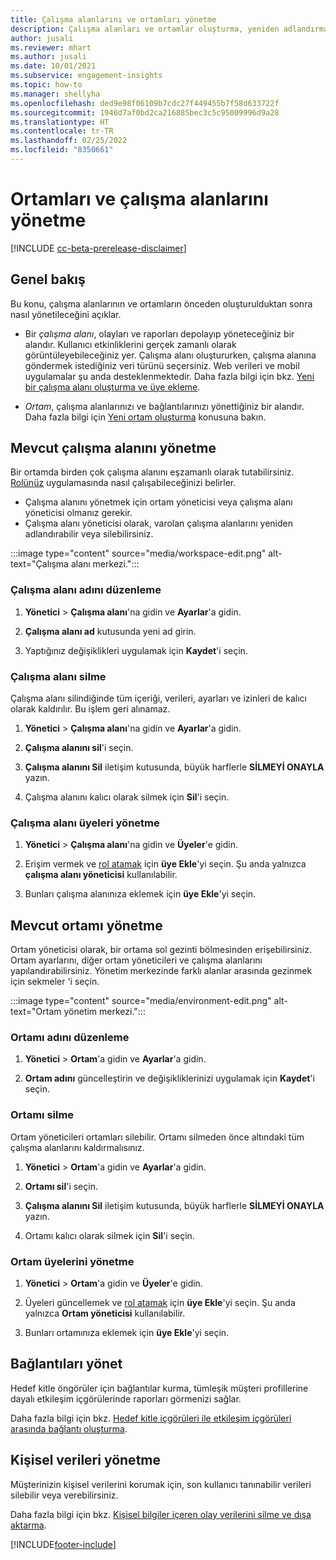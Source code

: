 ```yaml
---
title: Çalışma alanlarını ve ortamları yönetme
description: Çalışma alanları ve ortamlar oluşturma, yeniden adlandırma ve silme.
author: jusali
ms.reviewer: mhart
ms.author: jusali
ms.date: 10/01/2021
ms.subservice: engagement-insights
ms.topic: how-to
ms.manager: shellyha
ms.openlocfilehash: ded9e98f06109b7cdc27f449455b7f58d633722f
ms.sourcegitcommit: 1946d7af0bd2ca216885bec3c5c95009996d9a28
ms.translationtype: HT
ms.contentlocale: tr-TR
ms.lasthandoff: 02/25/2022
ms.locfileid: "8350661"
---
```

# <a name="manage-environments-and-workspaces"></a>Ortamları ve çalışma alanlarını yönetme

[!INCLUDE [cc-beta-prerelease-disclaimer](includes/cc-beta-prerelease-disclaimer.md)]

## <a name="overview"></a>Genel bakış

Bu konu, çalışma alanlarının ve ortamların önceden oluşturulduktan sonra nasıl yönetileceğini açıklar. 

- Bir *çalışma alanı*, olayları ve raporları depolayıp yöneteceğiniz bir alandır. Kullanıcı etkinliklerini gerçek zamanlı olarak görüntüleyebileceğiniz yer. Çalışma alanı oluştururken, çalışma alanına göndermek istediğiniz veri türünü seçersiniz. Web verileri ve mobil uygulamalar şu anda desteklenmektedir. Daha fazla bilgi için bkz. [Yeni bir çalışma alanı oluşturma ve üye ekleme](create-workspace.md).

- *Ortam*, çalışma alanlarınızı ve bağlantılarınızı yönettiğiniz bir alandır. Daha fazla bilgi için [Yeni ortam oluşturma](create-new-environment.md) konusuna bakın.

## <a name="manage-an-existing-workspace"></a>Mevcut çalışma alanını yönetme

Bir ortamda birden çok çalışma alanını eşzamanlı olarak tutabilirsiniz. [Rolünüz](user-roles.md) uygulamasında nasıl çalışabileceğinizi belirler. 

 - Çalışma alanını yönetmek için ortam yöneticisi veya çalışma alanı yöneticisi olmanız gerekir.
 - Çalışma alanı yöneticisi olarak, varolan çalışma alanlarını yeniden adlandırabilir veya silebilirsiniz. 

:::image type="content" source="media/workspace-edit.png" alt-text="Çalışma alanı merkezi.":::

### <a name="edit-a-workspace-name"></a>Çalışma alanı adını düzenleme

1. **Yönetici** > **Çalışma alanı**'na gidin ve **Ayarlar**'a gidin.

1. **Çalışma alanı ad** kutusunda yeni ad girin.

1. Yaptığınız değişiklikleri uygulamak için **Kaydet**'i seçin.

### <a name="delete-a-workspace"></a>Çalışma alanı silme

Çalışma alanı silindiğinde tüm içeriği, verileri, ayarları ve izinleri de kalıcı olarak kaldırılır. Bu işlem geri alınamaz.

1. **Yönetici** > **Çalışma alanı**'na gidin ve **Ayarlar**'a gidin.

1. **Çalışma alanını sil**'i seçin. 

1. **Çalışma alanını Sil** iletişim kutusunda, büyük harflerle **SİLMEYİ ONAYLA** yazın. 

1. Çalışma alanını kalıcı olarak silmek için **Sil**'i seçin.

### <a name="manage-workspace-members"></a>Çalışma alanı üyeleri yönetme

1. **Yönetici** > **Çalışma alanı**'na gidin ve **Üyeler**'e gidin.

1. Erişim vermek ve [rol atamak](user-roles.md) için **üye Ekle**'yi seçin. Şu anda yalnızca **çalışma alanı yöneticisi** kullanılabilir.

1. Bunları çalışma alanınıza eklemek için **üye Ekle**'yi seçin.

## <a name="manage-an-existing-environment"></a>Mevcut ortamı yönetme

Ortam yöneticisi olarak, bir ortama sol gezinti bölmesinden erişebilirsiniz. Ortam ayarlarını, diğer ortam yöneticileri ve çalışma alanlarını yapılandırabilirsiniz. Yönetim merkezinde farklı alanlar arasında gezinmek için sekmeler 'i seçin.

:::image type="content" source="media/environment-edit.png" alt-text="Ortam yönetim merkezi.":::

### <a name="edit-an-environment-name"></a>Ortamı adını düzenleme

1. **Yönetici** > **Ortam**'a gidin ve **Ayarlar**'a gidin.

1. **Ortam adını** güncelleştirin ve değişikliklerinizi uygulamak için **Kaydet**'i seçin.

### <a name="delete-an-environment"></a>Ortamı silme

Ortam yöneticileri ortamları silebilir. Ortamı silmeden önce altındaki tüm çalışma alanlarını kaldırmalısınız.

1. **Yönetici** > **Ortam**'a gidin ve **Ayarlar**'a gidin.

1. **Ortamı sil**'i seçin. 

1. **Çalışma alanını Sil** iletişim kutusunda, büyük harflerle **SİLMEYİ ONAYLA** yazın. 

1. Ortamı kalıcı olarak silmek için **Sil**'i seçin.

### <a name="manage-environment-members"></a>Ortam üyelerini yönetme

1. **Yönetici** > **Ortam**'a gidin ve **Üyeler**'e gidin.

1. Üyeleri güncellemek ve [rol atamak](user-roles.md) için **üye Ekle**'yi seçin. Şu anda yalnızca **Ortam yöneticisi** kullanılabilir.

1. Bunları ortamınıza eklemek için **üye Ekle**'yi seçin.

## <a name="manage-connections"></a>Bağlantıları yönet

Hedef kitle öngörüler için bağlantılar kurma, tümleşik müşteri profillerine dayalı etkileşim içgörülerinde raporları görmenizi sağlar. 

Daha fazla bilgi için bkz. [Hedef kitle içgörüleri ile etkileşim içgörüleri arasında bağlantı oluşturma](integrate-audience-insights-engagement-insights.md).

## <a name="manage-personal-data"></a>Kişisel verileri yönetme

Müşterinizin kişisel verilerini korumak için, son kullanıcı tanınabilir verileri silebilir veya verebilirsiniz.

Daha fazla bilgi için bkz. [Kişisel bilgiler içeren olay verilerini silme ve dışa aktarma](../dsr-rights-requests.md).

[!INCLUDE[footer-include](../includes/footer-banner.md)]
